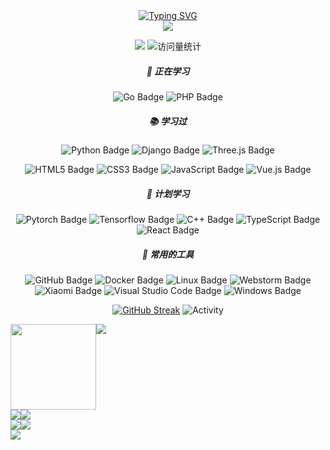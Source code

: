 <div align="center">
  <div align="center">
    <a href="stegeqi.github.io">
      <img src="https://readme-typing-svg.demolab.com?font=Fira+Code&pause=1000&width=435&lines=fmt.Println('Hello,World!')&center=true&size=27" alt="Typing SVG" />
    </a>
  </div>
<img src="https://cdn.jsdelivr.net/gh/sun0225SUN/sun0225SUN/assets/images/coding.gif" />

<a href="https://stegeqi.github.io/"><img src="https://img.shields.io/badge/Website-博客-blue" /></a> <img src="https://komarev.com/ghpvc/?username=steGeqi&label=  访问量   &color=0e75b6&style=flat" alt="访问量统计" />



##### 💪 正在学习

![Go Badge](https://img.shields.io/badge/Go-1572B6?logo=go&logoColor=fff&style=flat)
![PHP Badge](https://img.shields.io/badge/PHP-777BB4?logo=php&logoColor=fff&style=flat)

##### 📚 学习过

![Python Badge](https://img.shields.io/badge/Python-3776AB?logo=python&logoColor=fff&style=flat)
![Django Badge](https://img.shields.io/badge/Django-092E20?logo=django&logoColor=fff&style=flat)
![Three.js Badge](https://img.shields.io/badge/Three.js-092E20?logo=threedotjs&logoColor=fff&style=flat)

![HTML5 Badge](https://img.shields.io/badge/HTML5-E34F26?logo=html5&logoColor=fff&style=flat)
![CSS3 Badge](https://img.shields.io/badge/CSS3-1572B6?logo=css3&logoColor=fff&style=flat)
![JavaScript Badge](https://img.shields.io/badge/JavaScript-F7DF1E?logo=javascript&logoColor=000&style=flat)
![Vue.js Badge](https://img.shields.io/badge/Vue.js-4FC08D?logo=vuedotjs&logoColor=fff&style=flat)

##### 🧠 计划学习

![Pytorch Badge](https://img.shields.io/badge/Pytorch-ffffff?logo=pytorch&logoColor=d25437&style=flat)
![Tensorflow Badge](https://img.shields.io/badge/Tensorflow-ffffff?logo=Tensorflow&logoColor=e98a1f&style=flat)
![C++ Badge](https://img.shields.io/badge/C%2B%2B-00599C?logo=cplusplus&logoColor=fff&style=flat)
![TypeScript Badge](https://img.shields.io/badge/TypeScript-3178C6?logo=typescript&logoColor=fff&style=flat)
![React Badge](https://img.shields.io/badge/React-61DAFB?logo=react&logoColor=000&style=flat)

##### 🧰 常用的工具

![GitHub Badge](https://img.shields.io/badge/GitHub-181717?logo=github&logoColor=fff&style=flat)
![Docker Badge](https://img.shields.io/badge/docker-0078D6?logo=docker&logoColor=fff&style=flat)
![Linux Badge](https://img.shields.io/badge/ubuntu-782762?logo=ubuntu&logoColor=de4815&style=flat)
![Webstorm Badge](https://img.shields.io/badge/Webstorm-0078D6?logo=Webstorm&logoColor=fff&style=flat)
![Xiaomi Badge](https://img.shields.io/badge/Xiaomi-FF6900?logo=xiaomi&logoColor=fff&style=flat)
![Visual Studio Code Badge](https://img.shields.io/badge/Visual%20Studio%20Code-007ACC?logo=visualstudiocode&logoColor=fff&style=flat)
![Windows Badge](https://img.shields.io/badge/Windows-075793?logo=windows&logoColor=fff&style=flat)


[![GitHub Streak](https://streak-stats.demolab.com?user=steGeqi&theme=gruvbox&locale=zh_Hans&date_format=M%20j%5B%2C%20Y%5D)](https://git.io/streak-stats)
<img src="https://github-readme-activity-graph.cyclic.app/graph?username=steGeqi&theme=react&hide_border=true" alt="Activity"/>
</div>


<!-- <img src="https://cdn.jsdelivr.net/gh/steGeqi/steGeqi/profile-snake-contrib/github-contribution-grid-snake-dark.svg" />-->

<div style="display: flex;">
    <img height="137px" src="https://github-readme-stats-git-masterrstaa-rickstaa.vercel.app/api/top-langs/?username=steGeqi&hide_title=true&hide_border=true&layout=compact&langs_count=6&text_color=000&icon_color=fff&bg_color=0,52fa5a,4dfcff,c64dff&theme=graywhite" />
    <img src="https://github-readme-stats-git-masterrstaa-rickstaa.vercel.app/api?username=steGeqi&hide_title=true&hide_border=true&show_icons=trueline_height=21&text_color=000&icon_color=000&bg_color=0,ea6161,ffc64d,fffc4d,52fa5a&theme=graywhite" />
</div>
<div style="width:100%;display: flex">
    <a href="https://github.com/steGeqi/landsilde">
        <img src="https://github-readme-stats-git-masterrstaa-rickstaa.vercel.app/api/pin/?username=steGeqi&repo=landsilde&theme=dark&bg_color=121212&hide_border=true" />
    </a>
    <a href="https://github.com/MineCar-YOLOv5/MineCar_api">
        <img src="https://github-readme-stats-git-masterrstaa-rickstaa.vercel.app/api/pin/?username=MineCar-YOLOv5&repo=MineCar_api&theme=dark&bg_color=121212&hide_border=true" />
    </a>
</div>
<div style="width:100%;display: flex">
    <a href="https://github.com/IDPminiprogram/miniProgram_serve">
        <img src="https://github-readme-stats-git-masterrstaa-rickstaa.vercel.app/api/pin/?username=IDPminiprogram&repo=miniProgram_serve&theme=dark&bg_color=121212&hide_border=true" />
    </a>
    <a href="https://github.com/steGeqi/operation">
        <img src="https://github-readme-stats-git-masterrstaa-rickstaa.vercel.app/api/pin/?username=steGeqi&repo=operation&theme=dark&bg_color=121212&hide_border=true" />
    </a>
</div>
<div>
    <img  src="https://github-profile-trophy.vercel.app/?username=steGeqi&theme=gruvbox&row=1&column=7&no-frame=true&no-bg=true" />
</div>


 



